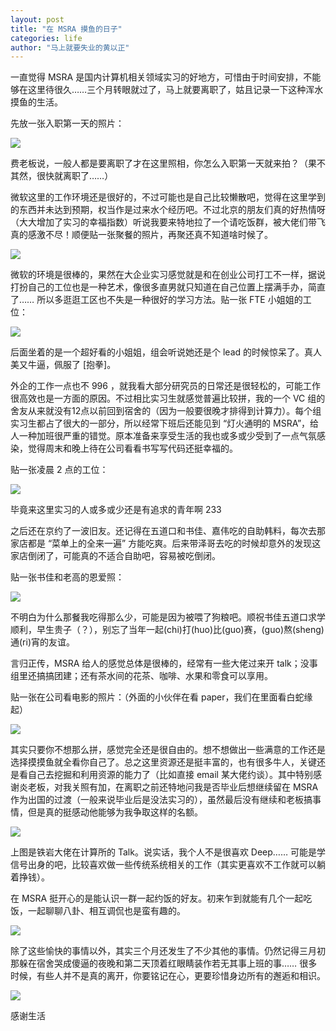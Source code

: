 ```yaml
---
layout: post
title: "在 MSRA 摸鱼的日子"
categories: life
author: "马上就要失业的黄以正"
---
```


一直觉得 MSRA 是国内计算机相关领域实习的好地方，可惜由于时间安排，不能够在这里待很久……三个月转眼就过了，马上就要离职了，姑且记录一下这种浑水摸鱼的生活。

先放一张入职第一天的照片：

![](https://i.loli.net/2019/09/07/aoKgTB6xdzkhetW.png)

费老板说，一般人都是要离职了才在这里照相，你怎么入职第一天就来拍？（果不其然，很快就离职了……）

微软这里的工作环境还是很好的，不过可能也是自己比较懒散吧，觉得在这里学到的东西并未达到预期，权当作是过来水个经历吧。不过北京的朋友们真的好热情呀（大大增加了实习的幸福指数）听说我要来特地拉了一个请吃饭群，被大佬们带飞真的感激不尽！顺便贴一张聚餐的照片，再聚还真不知道啥时候了。

![](https://i.loli.net/2019/09/07/g54h3yvIfWEdsnC.jpg)

微软的环境是很棒的，果然在大企业实习感觉就是和在创业公司打工不一样，据说打扮自己的工位也是一种艺术，像很多直男就只知道在自己位置上摆满手办，简直了…… 所以多逛逛工区也不失是一种很好的学习方法。贴一张 FTE 小姐姐的工位：

![](https://i.loli.net/2019/09/07/jSkLsQVd9UDcXoG.png)

后面坐着的是一个超好看的小姐姐，组会听说她还是个 lead 的时候惊呆了。真人美又牛逼，佩服了 [抱拳]。

外企的工作一点也不 996 ，就我看大部分研究员的日常还是很轻松的，可能工作很高效也是一方面的原因。不过相比实习生就感觉普遍比较拼，我的一个 VC 组的舍友从来就没有12点以前回到宿舍的（因为一般要很晚才排得到计算力）。每个组实习生都占了很大的一部分，所以经常下班后还能见到 “灯火通明的 MSRA”，给人一种加班很严重的错觉。原本准备来享受生活的我也或多或少受到了一点气氛感染，觉得周末和晚上待在公司看看书写写代码还挺幸福的。

贴一张凌晨 2 点的工位：

![](https://i.loli.net/2019/09/07/nWiJ3GDpwbqH4l5.jpg)

毕竟来这里实习的人或多或少还是有追求的青年啊 233

之后还在京约了一波旧友。还记得在五道口和书佳、嘉伟吃的自助韩料，每次去那家店都是 “菜单上的全来一遍” 方能吃爽。后来带泽哥去吃的时候却意外的发现这家店倒闭了，可能真的不适合自助吧，容易被吃倒闭。

贴一张书佳和老高的恩爱照：

![](https://i.loli.net/2019/09/07/sWNvfLQpRC6PuFx.png)

不明白为什么那餐我吃得那么少，可能是因为被喂了狗粮吧。顺祝书佳五道口求学顺利，早生贵子（？），别忘了当年一起(chi)打(huo)比(guo)赛，(guo)熬(sheng)通(ri)宵的友谊。

言归正传，MSRA 给人的感觉总体是很棒的，经常有一些大佬过来开 talk；没事组里还搞搞团建；还有茶水间的花茶、咖啡、水果和零食可以享用。

贴一张在公司看电影的照片：（外面的小伙伴在看 paper，我们在里面看白蛇缘起）

![](https://i.loli.net/2019/09/07/TFzlHsGdDStmMi2.png)

其实只要你不想那么拼，感觉完全还是很自由的。想不想做出一些满意的工作还是选择摸摸鱼就全看你自己了。总之这里资源还是挺丰富的，也有很多牛人，关键还是看自己去挖掘和利用资源的能力了（比如直接 email 某大佬约谈）。其中特别感谢炎老板，对我关照有加，在离职之前还特地问我是否毕业后想继续留在 MSRA 作为出国的过渡（一般来说毕业后是没法实习的），虽然最后没有继续和老板搞事情，但是真的挺感动他能够为我争取这样的名额。

![](https://i.loli.net/2019/09/07/Nt4mqgsbUQFDaMx.png)

上图是铁岩大佬在计算所的 Talk。说实话，我个人不是很喜欢 Deep…… 可能是学信号出身的吧，比较喜欢做一些传统系统相关的工作（其实更喜欢不工作就可以躺着挣钱）。

在 MSRA 挺开心的是能认识一群一起约饭的好友。初来乍到就能有几个一起吃饭，一起聊聊八卦、相互调侃也是蛮有趣的。

![](https://i.loli.net/2019/09/07/khuETy3bMxon2av.jpg)

除了这些愉快的事情以外，其实三个月还发生了不少其他的事情。仍然记得三月初那躲在宿舍哭成傻逼的夜晚和第二天顶着红眼睛装作若无其事上班的事…… 很多时候，有些人并不是真的离开，你要铭记在心，更要珍惜身边所有的邂逅和相识。


![](https://i.loli.net/2019/09/07/ZCdTNz2le7KJhAw.png)

感谢生活





